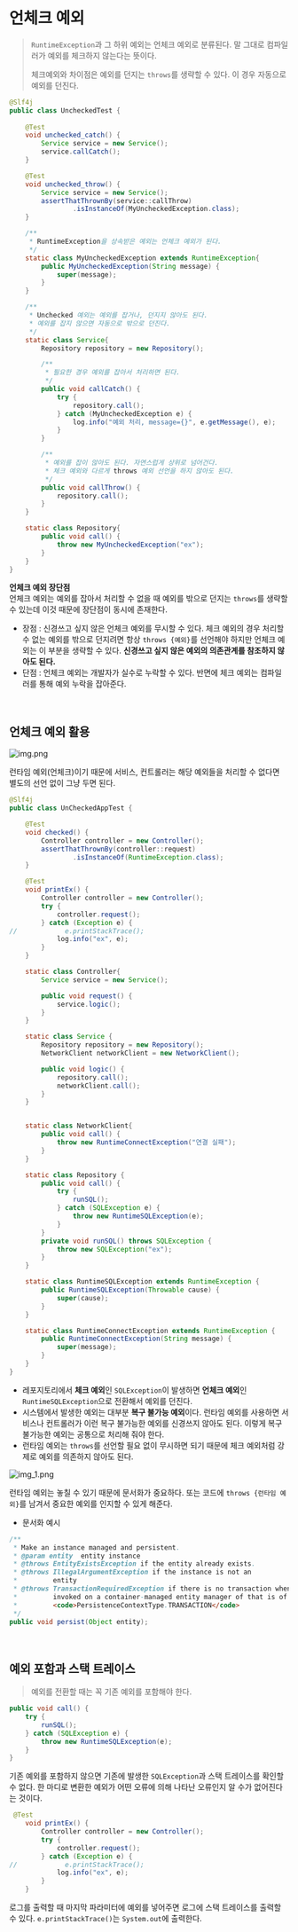 # 언체크 예외
> `RuntimeException`과 그 하위 예외는 언체크 예외로 분류된다. 말 그대로 컴파일러가 예외를 체크하지 않는다는 뜻이다.
> 
> 체크예외와 차이점은 예외를 던지는 `throws`를 생략할 수 있다. 이 경우 자동으로 예외를 던진다.

```java
@Slf4j
public class UncheckedTest {
    
    @Test
    void unchecked_catch() {
        Service service = new Service();
        service.callCatch();
    }

    @Test
    void unchecked_throw() {
        Service service = new Service();
        assertThatThrownBy(service::callThrow)
                .isInstanceOf(MyUncheckedException.class);
    }

    /**
     * RuntimeException을 상속받은 예외는 언체크 예외가 된다.
     */
    static class MyUncheckedException extends RuntimeException{
        public MyUncheckedException(String message) {
            super(message);
        }
    }

    /**
     * Unchecked 예외는 예외를 잡거나, 던지지 않아도 된다.
     * 예외를 잡지 않으면 자동으로 밖으로 던진다.
     */
    static class Service{
        Repository repository = new Repository();

        /**
         * 필요한 경우 예외를 잡아서 처리하면 된다.
         */
        public void callCatch() {
            try {
                repository.call();
            } catch (MyUncheckedException e) {
                log.info("예외 처리, message={}", e.getMessage(), e);
            }
        }

        /**
         * 예외를 잡이 않아도 된다. 자연스럽게 상위로 넘어건다.
         * 체크 예외와 다르게 throws 예외 선언을 하지 않아도 된다.
         */
        public void callThrow() {
            repository.call();
        }
    }

    static class Repository{
        public void call() {
            throw new MyUncheckedException("ex");
        }
    }
}
```

**언체크 예외 장단점**<br>
언체크 예외는 예외를 잡아서 처리할 수 없을 때 예외를 밖으로 던지는 `throws`를 생략할 수 있는데 이것 때문에 장단점이 동시에 존재한다.

- 장점 : 신경쓰고 싶지 않은 언체크 예외를 무시할 수 있다. 체크 예외의 경우 처리할 수 없는 예외를 밖으로 던지려면 항상 `throws {예외}`를 선언해야 하지만
언체크 예외는 이 부분을 생략할 수 있다. **신경쓰고 싶지 않은 예외의 의존관계를 참조하지 않아도 된다.**
- 단점 : 언체크 예외는 개발자가 실수로 누락할 수 있다. 반면에 체크 예외는 컴파일러를 통해 예외 누락을 잡아준다.

<br>

## 언체크 예외 활용

![img.png](image/img.png)

런타임 예외(언체크)이기 때문에 서비스, 컨트롤러는 해당 예외들을 처리할 수 없다면 별도의 선언 없이 그냥 두면 된다.
```java
@Slf4j
public class UnCheckedAppTest {

    @Test
    void checked() {
        Controller controller = new Controller();
        assertThatThrownBy(controller::request)
                .isInstanceOf(RuntimeException.class);
    }

    @Test
    void printEx() {
        Controller controller = new Controller();
        try {
            controller.request();
        } catch (Exception e) {
//            e.printStackTrace();
            log.info("ex", e);
        }
    }

    static class Controller{
        Service service = new Service();

        public void request() {
            service.logic();
        }
    }

    static class Service {
        Repository repository = new Repository();
        NetworkClient networkClient = new NetworkClient();

        public void logic() {
            repository.call();
            networkClient.call();
        }
    }


    static class NetworkClient{
        public void call() {
            throw new RuntimeConnectException("연결 실패");
        }
    }

    static class Repository {
        public void call() {
            try {
                runSQL();
            } catch (SQLException e) {
                throw new RuntimeSQLException(e);
            }
        }
        private void runSQL() throws SQLException {
            throw new SQLException("ex");
        }
    }

    static class RuntimeSQLException extends RuntimeException {
        public RuntimeSQLException(Throwable cause) {
            super(cause);
        }
    }

    static class RuntimeConnectException extends RuntimeException {
        public RuntimeConnectException(String message) {
            super(message);
        }
    }
}
```
- 레포지토리에서 **체크 예외**인 `SQLException`이 발생하면 **언체크 예외**인 `RuntimeSQLException`으로 전환해서 예외를 던진다.
- 시스템에서 발생한 예외는 대부분 **복구 불가능 예외**이다. 런타임 예외를 사용하면 서비스나 컨트롤러가 이런 복구 불가능한 예외를 신경쓰지 않아도 된다.
이렇게 복구 불가능한 예외는 공통으로 처리해 줘야 한다.
- 런타임 예외는 `throws`를 선언할 필요 없이 무시하면 되기 때문에 체크 예외처럼 강제로 예외를 의존하지 않아도 된다.

![img_1.png](image/img_1.png)

런타임 예외는 놓칠 수 있기 때문에 문서화가 중요하다. 또는 코드에 `throws {런타임 예외}`를 남겨서 중요한 예외를 인지할 수 있게 해준다.

- 문서화 예시
```java
/**
 * Make an instance managed and persistent.
 * @param entity  entity instance
 * @throws EntityExistsException if the entity already exists.
 * @throws IllegalArgumentException if the instance is not an
 *         entity
 * @throws TransactionRequiredException if there is no transaction when
 *         invoked on a container-managed entity manager of that is of type
 *         <code>PersistenceContextType.TRANSACTION</code>
 */
public void persist(Object entity);
```

<br>

## 예외 포함과 스택 트레이스
> 예외를 전환할 때는 꼭 기존 예외를 포함해야 한다.

```java
public void call() {
    try {
        runSQL();
    } catch (SQLException e) {
        throw new RuntimeSQLException(e);
    }
}
```
기존 예외를 포함하지 않으면 기존에 발생한 `SQLException`과 스택 트레이스를 확인할 수 없다. 한 마디로 변환한 예외가 어떤 오류에 의해 나타난 오류인지 알 수가 없어진다는 것이다.

```java
 @Test
    void printEx() {
        Controller controller = new Controller();
        try {
            controller.request();
        } catch (Exception e) {
//            e.printStackTrace();
            log.info("ex", e);
        }
    }
```
로그를 출력할 때 마지막 파라미터에 예외를 넣어주면 로그에 스택 트레이스를 출력할 수 있다. `e.printStackTrace()`는 `System.out`에 출력한다.
